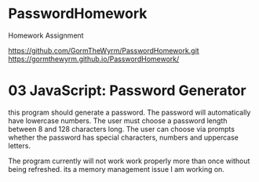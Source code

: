 # PasswordHomework
Homework Assignment

https://github.com/GormTheWyrm/PasswordHomework.git
https://gormthewyrm.github.io/PasswordHomework/



# 03 JavaScript: Password Generator

this program should generate a password.
The password will automatically have lowercase numbers.
The user must choose a password length between 8 and 128 characters long.
The user can choose via prompts whether the password has special characters, numbers and uppercase letters.

The program currently will not work work properly more than once without being refreshed.
    its a memory management issue I am working on.